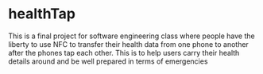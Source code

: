 # healthTap
This is a final project for software engineering class where people have the liberty to use NFC to transfer their health data from one phone to another after the phones tap each other. This is to help users carry their health details around and be well prepared in terms of emergencies 
